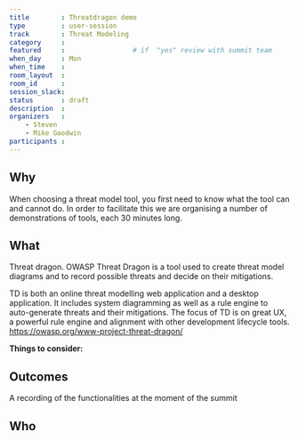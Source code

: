 ```yaml
---
title        : Threatdragon demo
type         : user-session
track        : Threat Modeling
category     :
featured     :                 # if  "yes" review with summit team
when_day     : Mon
when_time    : 
room_layout  :
room_id      : 
session_slack: 
status       : draft
description  : 
organizers   :
    - Steven
    - Mike Goodwin
participants :
---
```


## Why
When choosing a threat model tool, you first need to know what the tool can and cannot do. In order to facilitate this we are organising a number of demonstrations of tools, each 30 minutes long.

## What
Threat dragon.
OWASP Threat Dragon is a tool used to create threat model diagrams and to record possible threats and decide on their mitigations.

TD is both an online threat modelling web application and a desktop application. It includes system diagramming as well as a rule engine to auto-generate threats and their mitigations. The focus of TD is on great UX, a powerful rule engine and alignment with other development lifecycle tools.
https://owasp.org/www-project-threat-dragon/


**Things to consider:**



## Outcomes
A recording of the functionalities at the moment of the summit

## Who

